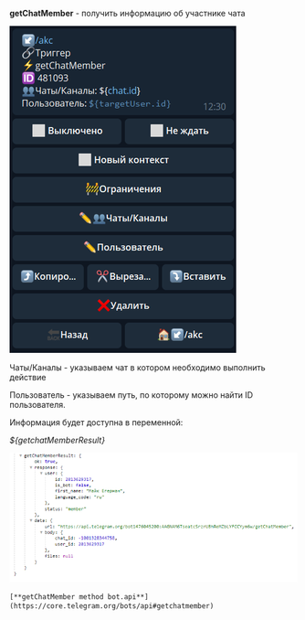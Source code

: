 
**getChatMember** - получить информацию об участнике чата

![](./1.png)

Чаты/Каналы - указываем чат в котором необходимо выполнить действие

Пользователь - указываем путь, по которому можно найти ID пользователя.

Информация будет доступна в переменной:

_${getchatMemberResult}_

![](./2.png)


```plain
[**getChatMember method bot.api**](https://core.telegram.org/bots/api#getchatmember)
```





